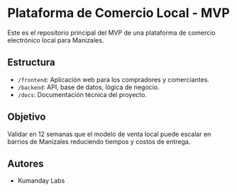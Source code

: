 # Plataforma de Comercio Local - MVP

Este es el repositorio principal del MVP de una plataforma de comercio electrónico local para Manizales.

## Estructura

- `/frontend`: Aplicación web para los compradores y comerciantes.
- `/backend`: API, base de datos, lógica de negocio.
- `/docs`: Documentación técnica del proyecto.

## Objetivo

Validar en 12 semanas que el modelo de venta local puede escalar en barrios de Manizales reduciendo tiempos y costos de entrega.

## Autores

- Kumanday Labs

